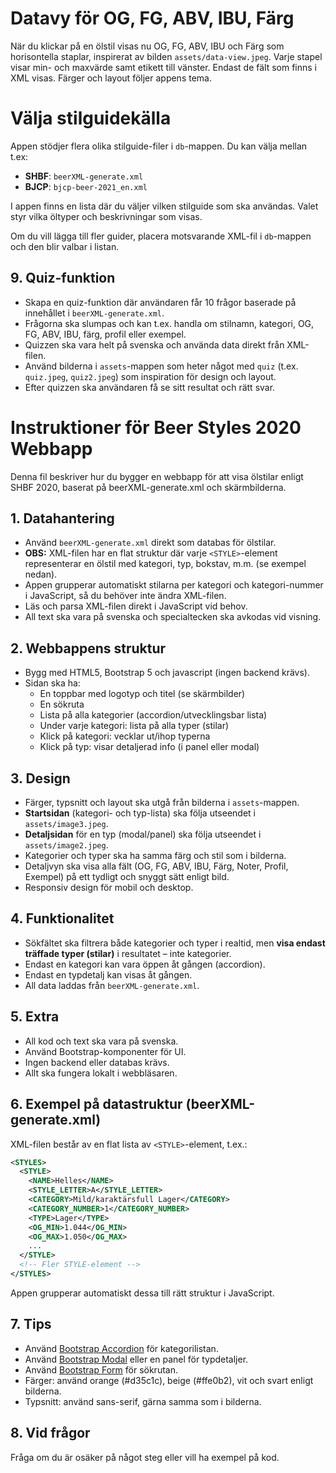 # Datavy för OG, FG, ABV, IBU, Färg

När du klickar på en ölstil visas nu OG, FG, ABV, IBU och Färg som horisontella staplar, inspirerat av bilden `assets/data-view.jpeg`. Varje stapel visar min- och maxvärde samt etikett till vänster. Endast de fält som finns i XML visas. Färger och layout följer appens tema.
# Välja stilguidekälla

Appen stödjer flera olika stilguide-filer i `db`-mappen. Du kan välja mellan t.ex:

- **SHBF**: `beerXML-generate.xml`
- **BJCP**: `bjcp-beer-2021_en.xml`

I appen finns en lista där du väljer vilken stilguide som ska användas. Valet styr vilka öltyper och beskrivningar som visas.

Om du vill lägga till fler guider, placera motsvarande XML-fil i `db`-mappen och den blir valbar i listan.
## 9. Quiz-funktion

- Skapa en quiz-funktion där användaren får 10 frågor baserade på innehållet i `beerXML-generate.xml`.
- Frågorna ska slumpas och kan t.ex. handla om stilnamn, kategori, OG, FG, ABV, IBU, färg, profil eller exempel.
- Quizzen ska vara helt på svenska och använda data direkt från XML-filen.
- Använd bilderna i `assets`-mappen som heter något med `quiz` (t.ex. `quiz.jpeg`, `quiz2.jpeg`) som inspiration för design och layout.
- Efter quizzen ska användaren få se sitt resultat och rätt svar.
# Instruktioner för Beer Styles 2020 Webbapp

Denna fil beskriver hur du bygger en webbapp för att visa ölstilar enligt SHBF 2020, baserat på beerXML-generate.xml och skärmbilderna.



## 1. Datahantering
- Använd `beerXML-generate.xml` direkt som databas för ölstilar.
- **OBS:** XML-filen har en flat struktur där varje `<STYLE>`-element representerar en ölstil med kategori, typ, bokstav, m.m. (se exempel nedan).
- Appen grupperar automatiskt stilarna per kategori och kategori-nummer i JavaScript, så du behöver inte ändra XML-filen.
- Läs och parsa XML-filen direkt i JavaScript vid behov.
- All text ska vara på svenska och specialtecken ska avkodas vid visning.

## 2. Webbappens struktur
- Bygg med HTML5, Bootstrap 5 och javascript (ingen backend krävs).
- Sidan ska ha:
  - En toppbar med logotyp och titel (se skärmbilder)
  - En sökruta
  - Lista på alla kategorier (accordion/utvecklingsbar lista)
  - Under varje kategori: lista på alla typer (stilar)
  - Klick på kategori: vecklar ut/ihop typerna
  - Klick på typ: visar detaljerad info (i panel eller modal)


## 3. Design

- Färger, typsnitt och layout ska utgå från bilderna i `assets`-mappen.
- **Startsidan** (kategori- och typ-lista) ska följa utseendet i `assets/image3.jpeg`.
- **Detaljsidan** för en typ (modal/panel) ska följa utseendet i `assets/image2.jpeg`.
- Kategorier och typer ska ha samma färg och stil som i bilderna.
- Detaljvyn ska visa alla fält (OG, FG, ABV, IBU, Färg, Noter, Profil, Exempel) på ett tydligt och snyggt sätt enligt bild.
- Responsiv design för mobil och desktop.


## 4. Funktionalitet

- Sökfältet ska filtrera både kategorier och typer i realtid, men **visa endast träffade typer (stilar)** i resultatet – inte kategorier.
- Endast en kategori kan vara öppen åt gången (accordion).
- Endast en typdetalj kan visas åt gången.
- All data laddas från `beerXML-generate.xml`.

## 5. Extra
- All kod och text ska vara på svenska.
- Använd Bootstrap-komponenter för UI.
- Ingen backend eller databas krävs.
- Allt ska fungera lokalt i webbläsaren.


## 6. Exempel på datastruktur (beerXML-generate.xml)

XML-filen består av en flat lista av `<STYLE>`-element, t.ex.:

```xml
<STYLES>
  <STYLE>
    <NAME>Helles</NAME>
    <STYLE_LETTER>A</STYLE_LETTER>
    <CATEGORY>Mild/karaktärsfull Lager</CATEGORY>
    <CATEGORY_NUMBER>1</CATEGORY_NUMBER>
    <TYPE>Lager</TYPE>
    <OG_MIN>1.044</OG_MIN>
    <OG_MAX>1.050</OG_MAX>
    ...
  </STYLE>
  <!-- Fler STYLE-element -->
</STYLES>
```

Appen grupperar automatiskt dessa till rätt struktur i JavaScript.

## 7. Tips
- Använd [Bootstrap Accordion](https://getbootstrap.com/docs/5.0/components/accordion/) för kategorilistan.
- Använd [Bootstrap Modal](https://getbootstrap.com/docs/5.0/components/modal/) eller en panel för typdetaljer.
- Använd [Bootstrap Form](https://getbootstrap.com/docs/5.0/forms/input-group/) för sökrutan.
- Färger: använd orange (#d35c1c), beige (#ffe0b2), vit och svart enligt bilderna.
- Typsnitt: använd sans-serif, gärna samma som i bilderna.

## 8. Vid frågor
Fråga om du är osäker på något steg eller vill ha exempel på kod.
